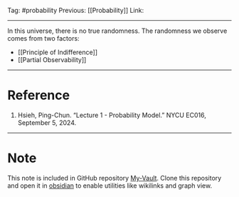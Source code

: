 Tag: #probability 
Previous: [[Probability]]
Link: 

---

In this universe, there is no true randomness. The randomness we observe comes from two factors:

- [[Principle of Indifference]]
- [[Partial Observability]]

---

# Reference

1. Hsieh, Ping-Chun. “Lecture 1 - Probability Model.” NYCU EC016, September 5, 2024.

---

# Note

This note is included in GitHub repository [My-Vault](https://github.com/LittleD3092/My-Vault.git). Clone this repository and open it in [obsidian](https://obsidian.md/) to enable utilities like wikilinks and graph view.